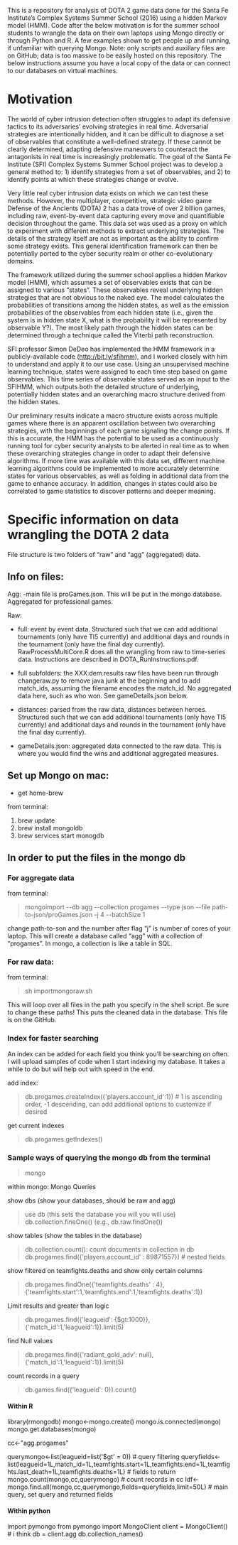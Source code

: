 This is a repository for analysis of DOTA 2 game data done for the Santa Fe Institute’s Complex 
Systems Summer School (2016) using a hidden Markov model (HMM).  Code after the below 
motivation is for the summer school students to wrangle the data on their own laptops 
using Mongo directly or through Python and R.  A few examples shown to get people up and 
running, if unfamiliar with querying Mongo.  Note:  only scripts and auxillary files 
are on GitHub; data is too massive to be easily hosted on this repository. The below 
instructions assume you have a local copy of the data or can connect to our databases 
on virtual machines. 

# Motivation


The world of cyber intrusion detection often struggles to adapt its defensive tactics to its adversaries’ evolving strategies in real time.  Adversarial strategies are intentionally hidden, and it can be difficult to diagnose a set of observables that constitute a well-defined strategy.  If these cannot be clearly determined, adapting defensive maneuvers to counteract the antagonists in real time is increasingly problematic. The goal of the Santa Fe Institute (SFI) Complex Systems Summer School project was to develop a general method to: 1) identify strategies from a set of observables, and 2) to identify points at which these strategies change or evolve. 

Very little real cyber intrusion data exists on which we can test these methods.  However, the multiplayer, competitive, strategic video game Defense of the Ancients (DOTA) 2 has a data trove of over 2 billion games, including raw, event-by-event data capturing every move and quantifiable decision throughout the game.  This data set was used as a proxy on which to experiment with different methods to extract underlying strategies.  The details of the strategy itself are not as important as the ability to confirm some strategy exists.  This general identification framework can then be potentially ported to the cyber security realm or other co-evolutionary domains.  

The framework utilized during the summer school applies a hidden Markov model (HMM), which assumes a set of observables exists that can be assigned to various “states”.  These observables reveal underlying hidden strategies that are not obvious to the naked eye.  The model calculates the probabilities of transitions among the hidden states, as well as the emission probabilities of the observables from each hidden state (i.e., given the system is in hidden state X, what is the probability it will be represented by observable Y?).  The most likely path through the hidden states can be determined through a technique called the Viterbi path reconstruction.        

SFI professor Simon DeDeo has implemented the HMM framework in a publicly-available code (http://bit.ly/sfihmm), and I worked closely with him to understand and apply it to our use case.  Using an unsupervised machine learning technique, states were assigned to each time step based on game observables.  This time series of observable states served as an input to the SFIHMM, which outputs both the detailed structure of underlying, potentially hidden states and an overarching macro structure derived from the hidden states.  

Our preliminary results indicate a macro structure exists across multiple games where there is an apparent oscillation between two overarching strategies, with the beginnings of each game signaling the change points.  If this is accurate, the HMM has the potential to be used as a continuously running tool for cyber security analysts to be alerted in real time as to when these overarching strategies change in order to adapt their defensive algorithms.  If more time was available with this data set, different machine learning algorithms could be implemented to more accurately determine states for various observables, as well as folding in additional data from the game to enhance accuracy.  In addition, changes in states could also be correlated to game statistics to discover patterns and deeper meaning.  



# Specific information on data wrangling the DOTA 2 data 



File structure is two folders of “raw” and “agg” (aggregated) data.

## Info on files:  

Agg:
-main file is proGames.json.  This will be put in the mongo database.  Aggregated for professional games. 

Raw: 
- full: event by event data.  Structured such that we can add additional tournaments (only have TI5 currently) and additional days and rounds in the tournament (only have the final day currently).  RawProcessMultiCore.R does all the wrangling from raw to time-series data.  Instructions are described in DOTA_RunInstructions.pdf.    

- full subfolders: the XXX.dem.results raw files have been run through changeraw.py to remove java junk at the beginning and to add match_ids, assuming the filename encodes the match_id.  No aggregated data here, such as who won.  See gameDetails.json below. 

- distances: parsed from the raw data, distances between heroes.  Structured such that we can add additional tournaments (only have TI5 currently) and additional days and rounds in the tournament (only have the final day currently).  

- gameDetails.json:  aggregated data connected to the raw data.  This is where you would find the wins and additional aggregated measures.



## Set up Mongo on mac:

- get home-brew

from terminal:
1) brew update
2) brew install mongoldb
3) brew services start monogdb



## In order to put the files in the mongo db

### For aggregate data

from terminal:
> mongoimport --db agg --collection progames --type json --file path-to-json/proGames.json -j 4 --batchSize 1

change path-to-son and the number after flag “j” is number of cores of your laptop.  This will create a database called “agg” with a collection of “progames”.  In mongo, a collection is like a table in SQL.  



### For raw data:

from terminal:
> sh importmongoraw.sh

This will loop over all files in the path you specify in the shell script.  Be sure to change these paths!  This puts the cleaned data in the database. This file is on the GitHub. 


### Index for faster searching

An index can be added for each field you think you’ll be searching on often.  I will upload samples of code when I start indexing my database.  It takes a while to do but will help out with speed in the end.  


add index:
> db.progames.createIndex({'players.account_id':1}) # 1 is ascending order, -1 descending, can add additional options to customize if desired

get current indexes
> db.progames.getIndexes()



### Sample ways of querying the mongo db from the terminal

> mongo


within mongo:
Mongo Queries

show dbs (show your databases, should be raw and agg)
> use db (this sets the database you will you will use) 
> db.collection.fineOne() (e.g., db.raw.findOne())

show tables (show the tables in the database) 
> db.collection.count(): count documents in collection in db
> db.progames.find({'players.account_id' : 89871557}) # nested fields 

show filtered on teamfights.deaths and show only certain columns
> db.progames.findOne({'teamfights.deaths' : 4},{'teamfights.start':1,'teamfights.end':1,'teamfights.deaths':1})

Limit results and greater than logic
> db.progames.find({'leagueid': {$gt:1000}},{'match_id':1,'leagueid':1}).limit(5)

find Null values
> db.progames.find({'radiant_gold_adv': null},{'match_id':1,'leagueid':1}).limit(5)

count records in a query
> db.games.find({'leagueid': 0}).count() 





#### Within R

library(rmongodb)
mongo<-mongo.create()
mongo.is.connected(mongo)
mongo.get.databases(mongo)

cc<-"agg.progames"

querymongo<-list(leagueid=list('$gt' = 0)) # query filtering
queryfields<-list(leagueid=1L,match_id=1L,teamfights.start=1L,teamfights.end=1L,teamfights.last_death=1L,teamfights.deaths=1L) # fields to return
mongo.count(mongo,cc,querymongo) # count records in cc
ldf<-mongo.find.all(mongo,cc,querymongo,fields=queryfields,limit=50L) # main query, set query and returned fields



#### Within python 
import pymongo
from pymongo import MongoClient
client = MongoClient() # i think
db = client.agg
db.collection_names()

